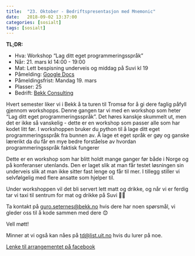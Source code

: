 ```yaml
---
title:  "23. Oktober - Bedriftspresentasjon med Mnemonic"
date:   2018-09-02 13:37:00
categories: [sosialt] 
tags: [sosialt]
---
```

__TL;DR:__
- Hva: Workshop “Lag ditt eget programmeringsspråk”
- Når: 21. mars kl 14:00 - 19:00
- Mat: Lett bespisning underveis og middag på Suvi kl 19
- Påmelding: [Google Docs](https://docs.google.com/forms/d/e/1FAIpQLSemU3CUEg2i9_ZfMFxRWBw9FJ58SjJOgDG4VNiSsPgMROPhbA/viewform)
- Påmeldingsfrist: Mandag 19. mars
- Plasser: 25
- Bedrift: [Bekk Consulting](https://bekk.no)

Hvert semester liker vi i Bekk å ta turen til Tromsø for å gi dere faglig påfyll gjennom workshopps. Denne gangen tar vi med en workshop som heter “Lag ditt eget programmeringsspråk”. Det høres kanskje skummelt ut, men det er ikke så vanskelig - dette er en workshop som passer alle som har kodet litt før. I workshoppen bruker du python til å lage ditt eget programmeringsspråk fra bunnen av. Å lage et eget språk er gøy og ganske lærerikt da du får en mye bedre forståelse av hvordan programmeringsspråk faktisk fungerer

Dette er en workshop som har blitt holdt mange ganger før både i Norge og på konferanser utenlands. Den er laget slik at man får testet løsningen sin underveis slik at man ikke sitter fast lenge og får til mer. I tillegg stiller vi selvfølgelig med flere ansatte som hjelper til.

Under workshoppen vil det bli servert lett matt og drikke, og når vi er ferdig tar vi taxi til sentrum for mat og drikke på Suvi 🍛🍣

Ta kontakt på [guro.seternes@bekk.no](mailto:guro.seternes@bekk.no) hvis dere har noen spørsmål, vi gleder oss til å kode sammen med dere 😊

Vell møtt!

Minner at vi også kan nåes på [td@list.uit.no](mailto:td@list.uit.no) hvis du lurer på noe.

[Lenke til arrangementet på facebook](https://www.facebook.com/events/305373643321064/)
